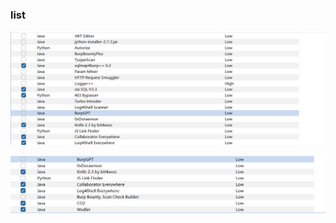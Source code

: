 ### list

![image-20250206085725508](./images/image-20250206085725508.png)

![image-20250206085745347](./images/image-20250206085745347.png)